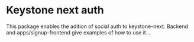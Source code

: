 # Keystone next auth
This package enables the adition of social auth to keystone-next.
Backend and apps/signup-frontend give examples of how to use it...